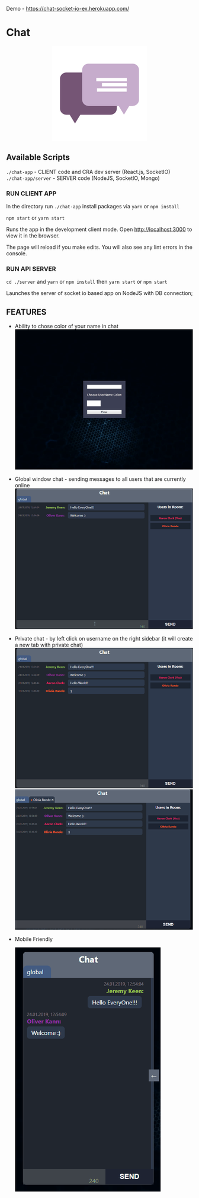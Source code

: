 Demo - https://chat-socket-io-ex.herokuapp.com/

<h1>Chat </h1>
<p align="center">
 
  <img src="chat.png"/>
</p>

## Available Scripts

`./chat-app` - CLIENT code and CRA dev server (React.js, SocketIO) <br>
`./chat-app/server` - SERVER code (NodeJS, SocketIO, Mongo)

### RUN CLIENT APP

In the directory run `./chat-app` install packages via `yarn` or `npm install`

`npm start` or `yarn start`

Runs the app in the development client mode.
Open [http://localhost:3000](http://localhost:3000) to view it in the browser.

The page will reload if you make edits.
You will also see any lint errors in the console.

### RUN API SERVER

`cd ./server` and `yarn` or `npm install` then `yarn start` or `npm start`

Launches the server of socket io based app on NodeJS with DB connection;

## FEATURES

-   Ability to chose color of your name in chat
    ![](1.gif)

-   Global window chat - sending messages to all users that are currently online
    ![](2.gif)

-   Private chat - by left click on username on the right sidebar (it will create a new tab with private chat)
    ![](3.gif)
    ![](4.gif)

-   Mobile Friendly

    ![](5.gif)
